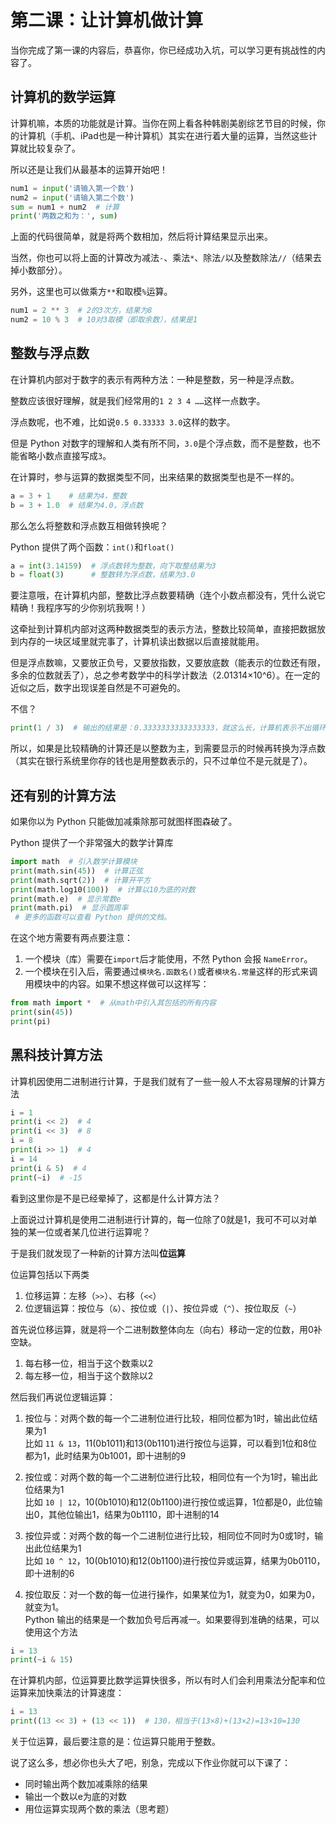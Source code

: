 # 第二课：让计算机做计算

当你完成了第一课的内容后，恭喜你，你已经成功入坑，可以学习更有挑战性的内容了。

## 计算机的数学运算

计算机嘛，本质的功能就是计算。当你在网上看各种韩剧美剧综艺节目的时候，你的计算机（手机、iPad也是一种计算机）其实在进行着大量的运算，当然这些计算就比较复杂了。

所以还是让我们从最基本的运算开始吧！

```python
num1 = input('请输入第一个数')
num2 = input('请输入第二个数')
sum = num1 + num2  # 计算
print('两数之和为：', sum)
```

上面的代码很简单，就是将两个数相加，然后将计算结果显示出来。

当然，你也可以将上面的计算改为减法`-`、乘法`*`、除法`/`以及整数除法`//`（结果去掉小数部分）。

另外，这里也可以做乘方`**`和取模`%`运算。

```python
num1 = 2 ** 3  # 2的3次方，结果为8
num2 = 10 % 3  # 10对3取模（即取余数），结果是1
```

## 整数与浮点数

在计算机内部对于数字的表示有两种方法：一种是整数，另一种是浮点数。

整数应该很好理解，就是我们经常用的`1 2 3 4 ……`这样一点数字。

浮点数呢，也不难，比如说`0.5 0.33333 3.0`这样的数字。

但是 Python 对数字的理解和人类有所不同，`3.0`是个浮点数，而不是整数，也不能省略小数点直接写成`3`。

在计算时，参与运算的数据类型不同，出来结果的数据类型也是不一样的。

```python
a = 3 + 1    # 结果为4，整数
b = 3 + 1.0  # 结果为4.0，浮点数
```

那么怎么将整数和浮点数互相做转换呢？

Python 提供了两个函数：`int()`和`float()`

```python
a = int(3.14159)  # 浮点数转为整数，向下取整结果为3
b = float(3)      # 整数转为浮点数，结果为3.0
```

要注意哦，在计算机内部，整数比浮点数要精确（连个小数点都没有，凭什么说它精确！我程序写的少你别坑我啊！）

这牵扯到计算机内部对这两种数据类型的表示方法，整数比较简单，直接把数据放到内存的一块区域里就完事了，计算机读出数据以后直接就能用。

但是浮点数嘛，又要放正负号，又要放指数，又要放底数（能表示的位数还有限，多余的位数就丢了），总之参考数学中的科学计数法（2.01314×10^6）。在一定的近似之后，数字出现误差自然是不可避免的。

不信？

```python
print(1 / 3)  # 输出的结果是：0.3333333333333333，就这么长，计算机表示不出循环小数。
```

所以，如果是比较精确的计算还是以整数为主，到需要显示的时候再转换为浮点数（其实在银行系统里你存的钱也是用整数表示的，只不过单位不是元就是了）。

## 还有别的计算方法

如果你以为 Python 只能做加减乘除那可就图样图森破了。

Python 提供了一个非常强大的数学计算库

```python
import math  # 引入数学计算模块
print(math.sin(45))  # 计算正弦
print(math.sqrt(2))  # 计算开平方
print(math.log10(100))  # 计算以10为底的对数
print(math.e)  # 显示常数e
print(math.pi)  # 显示圆周率
 # 更多的函数可以查看 Python 提供的文档。
```

在这个地方需要有两点要注意：

1. 一个模块（库）需要在`import`后才能使用，不然 Python 会报 `NameError`。
2. 一个模块在引入后，需要通过`模块名.函数名()`或者`模块名.常量`这样的形式来调用模块中的内容。如果不想这样做可以这样写：
```python
from math import *  # 从math中引入其包括的所有内容
print(sin(45))
print(pi)
```

## 黑科技计算方法

计算机因使用二进制进行计算，于是我们就有了一些一般人不太容易理解的计算方法
```python
i = 1
print(i << 2)  # 4
print(i << 3)  # 8
i = 8
print(i >> 1)  # 4
i = 14
print(i & 5)  # 4
print(~i)  # -15
```

看到这里你是不是已经晕掉了，这都是什么计算方法？

上面说过计算机是使用二进制进行计算的，每一位除了0就是1，我可不可以对单独的某一位或者某几位进行运算呢？

于是我们就发现了一种新的计算方法叫**位运算**

位运算包括以下两类

1. 位移运算：左移（`>>`）、右移（`<<`）
2. 位逻辑运算：按位与（`&`）、按位或（`|`）、按位异或（`^`）、按位取反（`~`）

首先说位移运算，就是将一个二进制数整体向左（向右）移动一定的位数，用0补空缺。

1. 每右移一位，相当于这个数乘以2
2. 每左移一位，相当于这个数除以2

然后我们再说位逻辑运算：

1. 按位与：对两个数的每一个二进制位进行比较，相同位都为1时，输出此位结果为1  
比如 `11 & 13`，11(0b1011)和13(0b1101)进行按位与运算，可以看到1位和8位都为1，此时结果为0b1001，即十进制的9

2. 按位或：对两个数的每一个二进制位进行比较，相同位有一个为1时，输出此位结果为1  
比如 `10 | 12`，10(0b1010)和12(0b1100)进行按位或运算，1位都是0，此位输出0，其他位输出1，结果为0b1110，即十进制的14

3. 按位异或：对两个数的每一个二进制位进行比较，相同位不同时为0或1时，输出此位结果为1  
比如 `10 ^ 12`，10(0b1010)和12(0b1100)进行按位异或运算，结果为0b0110，即十进制的6

4. 按位取反：对一个数的每一位进行操作，如果某位为1，就变为0，如果为0，就变为1。  
Python 输出的结果是一个数加负号后再减一。如果要得到准确的结果，可以使用这个方法
```python
i = 13
print(~i & 15)
```

在计算机内部，位运算要比数学运算快很多，所以有时人们会利用乘法分配率和位运算来加快乘法的计算速度：
```python
i = 13
print((13 << 3) + (13 << 1))  # 130，相当于(13×8)+(13×2)=13×10=130
```

关于位运算，最后要注意的是：位运算只能用于整数。

说了这么多，想必你也头大了吧，别急，完成以下作业你就可以下课了：

* 同时输出两个数加减乘除的结果
* 输出一个数以e为底的对数
* 用位运算实现两个数的乘法（思考题）
